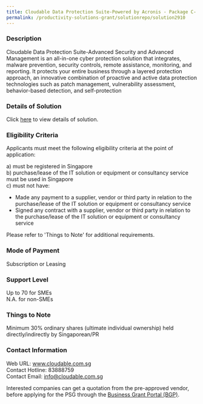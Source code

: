 ```yaml
---
title: Cloudable Data Protection Suite-Powered by Acronis - Package C- Advanced Security + Advanced Management 50 Licences
permalink: /productivity-solutions-grant/solutionrepo/solution2910
---
```


### Description

Cloudable Data Protection Suite-Advanced Security and Advanced Management is an all-in-one cyber protection solution that integrates, malware prevention, security controls, remote assistance, monitoring, and reporting.
It protects your entire business through a layered protection approach, an innovative combination of proactive and active data protection technologies such as patch management, vulnerability assessment, behavior-based detection, and self-protection

### Details of Solution

Click <a href='https://www.gobusiness.gov.sg/images/psg/Cloudable_20220050_Desensitised_Annex_3_Part_3.pdf' target='_blank' rel='noopener'>here</a> to view details of solution.

### Eligibility Criteria

Applicants must meet the following eligibility criteria at the point of application:

a) must be registered in Singapore <br>
b) purchase/lease of the IT solution or equipment or consultancy service must be used in Singapore <br>
c) must not have:
- Made any payment to a supplier, vendor or third party in relation to the purchase/lease of the IT solution or equipment or consultancy service
- Signed any contract with a supplier, vendor or third party in relation to the purchase/lease of the IT solution or equipment or consultancy service

Please refer to 'Things to Note' for additional requirements.

### Mode of Payment
Subscription or Leasing

### Support Level
Up to 70 for SMEs <br>
N.A. for non-SMEs

### Things to Note
Minimum 30% ordinary shares (ultimate individual ownership) held directly/indirectly by Singaporean/PR

### Contact Information
Web URL: www.cloudable.com.sg <br>Contact Hotline: 83888759 <br>Contact Email: info@cloudable.com.sg <br>

Interested companies can get a quotation from the pre-approved vendor, before applying for the PSG through the <a target='_blank' rel='noopener' href='https://www.businessgrants.gov.sg/'>Business Grant Portal (BGP)</a>.
